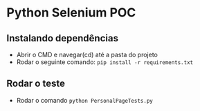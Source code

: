 # Python Selenium POC

## Instalando dependências

- Abrir o CMD e navegar(cd) até a pasta do projeto
- Rodar o seguinte comando: `pip install -r requirements.txt`

## Rodar o teste
- Rodar o comando `python PersonalPageTests.py`
